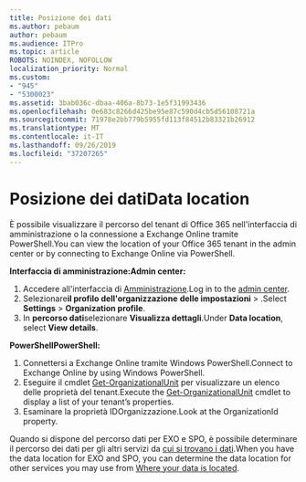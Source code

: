 ```yaml
---
title: Posizione dei dati
ms.author: pebaum
author: pebaum
ms.audience: ITPro
ms.topic: article
ROBOTS: NOINDEX, NOFOLLOW
localization_priority: Normal
ms.custom:
- "945"
- "5300023"
ms.assetid: 3bab036c-dbaa-406a-8b73-1e5f31993436
ms.openlocfilehash: 0e683c8266d425be95e87c590d4cb5d56108721a
ms.sourcegitcommit: 71978e2bb779b5955fd113f84512b83321b26912
ms.translationtype: MT
ms.contentlocale: it-IT
ms.lasthandoff: 09/26/2019
ms.locfileid: "37207265"
---
```

# <a name="data-location"></a><span data-ttu-id="73b7e-102">Posizione dei dati</span><span class="sxs-lookup"><span data-stu-id="73b7e-102">Data location</span></span>

<span data-ttu-id="73b7e-103">È possibile visualizzare il percorso del tenant di Office 365 nell'interfaccia di amministrazione o la connessione a Exchange Online tramite PowerShell.</span><span class="sxs-lookup"><span data-stu-id="73b7e-103">You can view the location of your Office 365 tenant in the admin center or by connecting to Exchange Online via PowerShell.</span></span>


<span data-ttu-id="73b7e-104">**Interfaccia di amministrazione:**</span><span class="sxs-lookup"><span data-stu-id="73b7e-104">**Admin center:**</span></span>
1. <span data-ttu-id="73b7e-105">Accedere all'interfaccia di [Amministrazione](https://admin.microsoft.com/Adminportal/Home).</span><span class="sxs-lookup"><span data-stu-id="73b7e-105">Log in to the [admin center](https://admin.microsoft.com/Adminportal/Home).</span></span>
2. <span data-ttu-id="73b7e-106">Selezionare**il profilo dell'organizzazione** **delle impostazioni** > .</span><span class="sxs-lookup"><span data-stu-id="73b7e-106">Select **Settings** > **Organization profile**.</span></span>
3. <span data-ttu-id="73b7e-107">In **percorso dati**selezionare **Visualizza dettagli**.</span><span class="sxs-lookup"><span data-stu-id="73b7e-107">Under **Data location**, select **View details**.</span></span>


<span data-ttu-id="73b7e-108">**PowerShell**</span><span class="sxs-lookup"><span data-stu-id="73b7e-108">**PowerShell:**</span></span>
1. <span data-ttu-id="73b7e-109">Connettersi a Exchange Online tramite Windows PowerShell.</span><span class="sxs-lookup"><span data-stu-id="73b7e-109">Connect to Exchange Online by using Windows PowerShell.</span></span>
2. <span data-ttu-id="73b7e-110">Eseguire il cmdlet [Get-OrganizationalUnit](https://docs.microsoft.com/en-us/powershell/module/exchange/active-directory/get-organizationalunit) per visualizzare un elenco delle proprietà del tenant.</span><span class="sxs-lookup"><span data-stu-id="73b7e-110">Execute the [Get-OrganizationalUnit](https://docs.microsoft.com/en-us/powershell/module/exchange/active-directory/get-organizationalunit) cmdlet to display a list of your tenant’s properties.</span></span> 
3. <span data-ttu-id="73b7e-111">Esaminare la proprietà IDOrganizzazione.</span><span class="sxs-lookup"><span data-stu-id="73b7e-111">Look at the OrganizationId property.</span></span>

<span data-ttu-id="73b7e-112">Quando si dispone del percorso dati per EXO e SPO, è possibile determinare il percorso dei dati per gli altri servizi da [cui si trovano i dati](https://products.office.com/where-is-your-data-located).</span><span class="sxs-lookup"><span data-stu-id="73b7e-112">When you have the data location for EXO and SPO, you can determine the data location for other services you may use from [Where your data is located](https://products.office.com/where-is-your-data-located).</span></span>